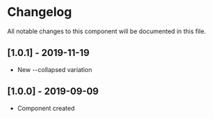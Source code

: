 # Changelog
All notable changes to this component will be documented in this file.

## [1.0.1] - 2019-11-19
- New --collapsed variation

## [1.0.0] - 2019-09-09
- Component created
